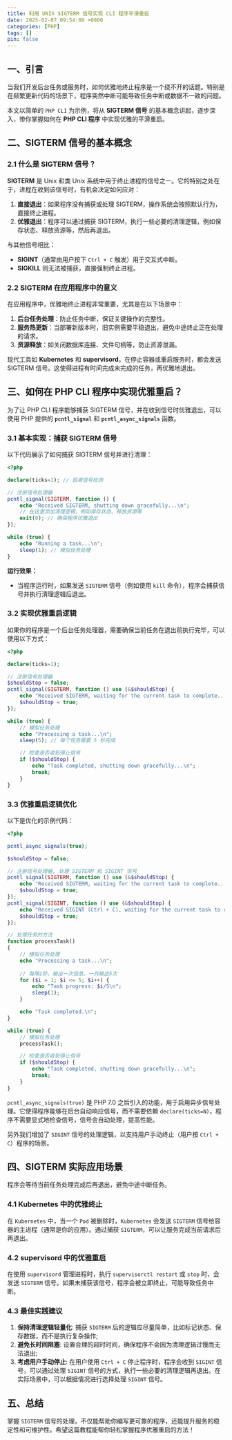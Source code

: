 ```yaml
---
title: 利用 UNIX SIGTERM 信号实现 CLI 程序平滑重启
date: 2025-02-07 09:54:00 +0800
categories: [PHP]
tags: []
pin: false
---
```


## 一、引言

当我们开发后台任务或服务时，如何优雅地终止程序是一个绕不开的话题。特别是在频繁更新代码的场景下，程序突然中断可能导致任务中断或数据不一致的问题。

本文以简单的 `PHP CLI` 为示例，将从 **SIGTERM 信号** 的基本概念讲起，逐步深入，带你掌握如何在 **PHP CLI 程序** 中实现优雅的平滑重启。

## 二、SIGTERM 信号的基本概念

### 2.1 什么是 SIGTERM 信号？

**SIGTERM** 是 Unix 和类 Unix 系统中用于终止进程的信号之一。它的特别之处在于，进程在收到该信号时，有机会决定如何应对：

1. **直接退出**：如果程序没有捕获或处理 SIGTERM，操作系统会按照默认行为，直接终止进程。
2. **优雅退出**：程序可以通过捕获 SIGTERM，执行一些必要的清理逻辑，例如保存状态、释放资源等，然后再退出。

与其他信号相比：

- **SIGINT**（通常由用户按下 `Ctrl + C` 触发）用于交互式中断。
- **SIGKILL** 则无法被捕获，直接强制终止进程。

### 2.2 SIGTERM 在应用程序中的意义

在应用程序中，优雅地终止进程非常重要，尤其是在以下场景中：

1. **后台任务处理**：防止任务中断，保证关键操作的完整性。
2. **服务热更新**：当部署新版本时，旧实例需要平稳退出，避免中途终止正在处理的请求。
3. **资源释放**：如关闭数据库连接、文件句柄等，防止资源泄漏。

现代工具如 **Kubernetes** 和 **supervisord**，在停止容器或重启服务时，都会发送 SIGTERM 信号。这使得进程有时间完成未完成的任务，再优雅地退出。

## 三、如何在 PHP CLI 程序中实现优雅重启？

为了让 PHP CLI 程序能够捕获 SIGTERM 信号，并在收到信号时优雅退出，可以使用 PHP 提供的 **`pcntl_signal`** 和 **`pcntl_async_signals`** 函数。

### 3.1 基本实现：捕获 SIGTERM 信号

以下代码展示了如何捕获 SIGTERM 信号并进行清理：

```php
<?php

declare(ticks=1); // 启用信号检测

// 注册信号处理器
pcntl_signal(SIGTERM, function () {
    echo "Received SIGTERM, shutting down gracefully...\n";
    // 在这里添加清理逻辑，例如保存状态、释放资源等
    exit(0); // 确保程序优雅退出
});

while (true) {
    echo "Running a task...\n";
    sleep(1); // 模拟任务处理
}
```

**运行效果：**

- 当程序运行时，如果发送 `SIGTERM` 信号（例如使用 `kill` 命令），程序会捕获信号并执行清理逻辑后退出。

### 3.2 实现优雅重启逻辑

如果你的程序是一个后台任务处理器，需要确保当前任务在退出前执行完毕，可以使用以下方式：

```php
<?php

declare(ticks=1);

// 注册信号处理器
$shouldStop = false;
pcntl_signal(SIGTERM, function () use (&$shouldStop) {
    echo "Received SIGTERM, waiting for the current task to complete...\n";
    $shouldStop = true;
});

while (true) {
    // 模拟任务处理
    echo "Processing a task...\n";
    sleep(5); // 每个任务需要 5 秒完成

    // 检查是否收到停止信号
    if ($shouldStop) {
        echo "Task completed, shutting down gracefully...\n";
        break;
    }
}
```

### 3.3 优雅重启逻辑优化

以下是优化的示例代码：

```php
<?php

pcntl_async_signals(true);

$shouldStop = false;

// 注册信号处理器, 处理 SIGTERM 和 SIGINT 信号
pcntl_signal(SIGTERM, function () use (&$shouldStop) {
    echo "Received SIGTERM, waiting for the current task to complete...\n";
    $shouldStop = true;
});
pcntl_signal(SIGINT, function () use (&$shouldStop) {
    echo "Received SIGINT (Ctrl + C), waiting for the current task to complete...\n";
    $shouldStop = true;
});

// 处理任务的方法
function processTask()
{
    // 模拟任务处理
    echo "Processing a task...\n";
    
    // 每隔1秒，输出一次信息，一共输出5次
    for ($i = 1; $i <= 5; $i++) {
        echo "Task progress: $i/5\n";
        sleep(1);
    }

    echo "Task completed.\n";
}

while (true) {
    // 模拟任务处理
    processTask();

    // 检查是否收到停止信号
    if ($shouldStop) {
        echo "Task completed, shutting down gracefully...\n";
        break;
    }
}
```

`pcntl_async_signals(true)` 是 PHP 7.0 之后引入的功能，用于启用异步信号处理。它使得程序能够在后台自动响应信号，而不需要依赖 `declare(ticks=N)`，程序不需要显式地检查信号，信号会自动处理，提高性能。

另外我们增加了 `SIGINT` 信号的处理逻辑，以支持用户手动终止（用户按 `Ctrl + C`）程序的场景。

## 四、SIGTERM 实际应用场景

程序会等待当前任务处理完成后再退出，避免中途中断任务。

### 4.1 Kubernetes 中的优雅终止

在 `Kubernetes` 中，当一个 `Pod` 被删除时，`Kubernetes` 会发送 `SIGTERM` 信号给容器的主进程（通常是你的应用）。通过捕获 `SIGTERM`，可以让服务完成当前请求后再退出。

### 4.2 supervisord 中的优雅重启

在使用 `supervisord` 管理进程时，执行 `supervisorctl restart` 或 `stop` 时，会发送 `SIGTERM` 信号。如果未捕获该信号，程序会被立即终止，可能导致任务中断。

### 4.3 最佳实践建议

1. **保持清理逻辑轻量化**: 捕获 `SIGTERM` 后的逻辑应尽量简单，比如标记状态、保存数据，而不是执行复杂操作;
2. **避免长时间阻塞**: 设置合理的超时时间，确保程序不会因为清理逻辑过慢而无法退出;
3. **考虑用户手动停止**: 在用户使用 `Ctrl + C` 停止程序时，程序会收到 `SIGINT` 信号，可以通过处理 `SIGINT` 信号的方式，执行一些必要的清理逻辑再退出。在实际场景中，可以根据情况进行选择处理 `SIGINT` 信号。

## 五、总结

掌握 `SIGTERM` 信号的处理，不仅能帮助你编写更可靠的程序，还能提升服务的稳定性和可维护性。希望这篇教程能帮你轻松掌握程序优雅重启的方法！
